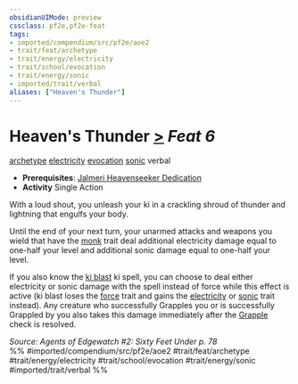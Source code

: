 ```yaml
---
obsidianUIMode: preview
cssclass: pf2e,pf2e-feat
tags:
- imported/compendium/src/pf2e/aoe2
- trait/feat/archetype
- trait/energy/electricity
- trait/school/evocation
- trait/energy/sonic
- imported/trait/verbal
aliases: ["Heaven's Thunder"]
---
```

# Heaven's Thunder  [>](chapter-9-playing-the-game.md#Actions "Single Action") *Feat 6*  
[archetype](archetype.md)  [electricity](electricity.md)  [evocation](evocation.md)  [sonic](sonic.md)  verbal  

- **Prerequisites**: [Jalmeri Heavenseeker Dedication](jalmeri-heavenseeker-dedication-aoe2.md)
- **Activity** Single Action

With a loud shout, you unleash your ki in a crackling shroud of thunder and lightning that engulfs your body.

Until the end of your next turn, your unarmed attacks and weapons you wield that have the [monk](rules/traits/monk.md) trait deal additional electricity damage equal to one-half your level and additional sonic damage equal to one-half your level.

If you also know the [ki blast](../spells/ki-blast.md) ki spell, you can choose to deal either electricity or sonic damage with the spell instead of force while this effect is active (ki blast loses the [force](force.md) trait and gains the [electricity](electricity.md) or [sonic](sonic.md) trait instead). Any creature who successfully Grapples you or is successfully Grappled by you also takes this damage immediately after the [Grapple](rules/actions/grapple.md) check is resolved.

*Source: Agents of Edgewatch #2: Sixty Feet Under p. 78*  
%% #imported/compendium/src/pf2e/aoe2 #trait/feat/archetype #trait/energy/electricity #trait/school/evocation #trait/energy/sonic #imported/trait/verbal %%